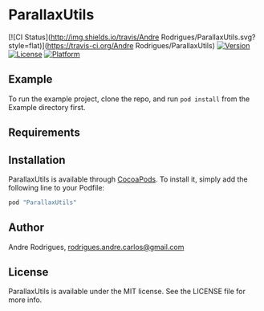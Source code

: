 # ParallaxUtils

[![CI Status](http://img.shields.io/travis/Andre Rodrigues/ParallaxUtils.svg?style=flat)](https://travis-ci.org/Andre Rodrigues/ParallaxUtils)
[![Version](https://img.shields.io/cocoapods/v/ParallaxUtils.svg?style=flat)](http://cocoapods.org/pods/ParallaxUtils)
[![License](https://img.shields.io/cocoapods/l/ParallaxUtils.svg?style=flat)](http://cocoapods.org/pods/ParallaxUtils)
[![Platform](https://img.shields.io/cocoapods/p/ParallaxUtils.svg?style=flat)](http://cocoapods.org/pods/ParallaxUtils)

## Example

To run the example project, clone the repo, and run `pod install` from the Example directory first.

## Requirements

## Installation

ParallaxUtils is available through [CocoaPods](http://cocoapods.org). To install
it, simply add the following line to your Podfile:

```ruby
pod "ParallaxUtils"
```

## Author

Andre Rodrigues, rodrigues.andre.carlos@gmail.com

## License

ParallaxUtils is available under the MIT license. See the LICENSE file for more info.

